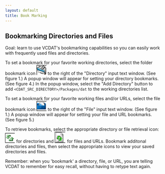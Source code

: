 ```yaml
---
layout: default
title: Book Marking 
---
```


##  Bookmarking Directories and Files
Goal:  learn to use VCDAT's bookmarking capabilities so you can easily work with frequently used files and directories. 

To set a bookmark for your favorite working directories, select the folder
bookmark icon ![Bookmark Folder](media/images/bookmark-folder) to the right of the
"Directory" input text window. (See figure 1.) A popup window will appear for
setting your directory bookmarks. (See figure 4.) In the popup window, select
the "Add Directory" button to add `<CDAT_SRC_DIRECTORY>/Packages/dat` to the
working directories list.  
  

To set a bookmark for your favorite working files and/or URLs, select the file
bookmark icon ![Bookmark File](media/images/bookmark-file) to the right of the "File"
input text window. (See figure 1.) A popup window will appear for setting your
file and URL bookmarks. (See figure 5.)  

To retrieve bookmarks, select the appropriate directory or file retrieval
icon: ![Get Bookmark Folder](media/images/get-bookmark-folder) for directories and
![Get Bookmark File](media/images/get-bookmark-file) for files and URLs. Bookmark
additonal directories and files, then select the appropriate icons to view
your saved directories and files.  

Remember:  when you 'bookmark' a directory, file, or URL, you are telling VCDAT to remember for easy recall, without having to retype text again.   
